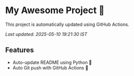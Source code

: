 # My Awesome Project 🚀

This project is automatically updated using GitHub Actions.

_Last updated: 2025-05-10 19:21:30 IST_

## Features
- Auto-update README using Python 🐍
- Auto Git push with GitHub Actions 🤖
